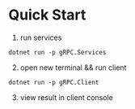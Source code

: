 # Quick Start

1. run services
```
dotnet run -p gRPC.Services
```

2. open new terminal && run client
```
dotnet run -p gRPC.Client 
```

3. view result in client console
